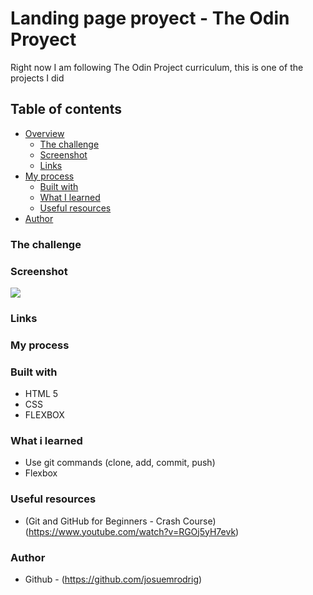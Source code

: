 # Landing page proyect - The Odin Proyect

Right now I am following The Odin Project curriculum, this is one of the projects I did

## Table of contents

- [Overview](#overview)
    - [The challenge](#The-challenge)
    - [Screenshot](#screenshot)
    - [Links](#links)
- [My process](my-process)
  - [Built with](#built-with)
  - [What I learned](#what-i-learned)
  - [Useful resources](#useful-resources)
- [Author](#author)

### The challenge 

### Screenshot

![](01.png) 

### Links

### My process
    
### Built with

- HTML 5
- CSS
- FLEXBOX

### What i learned

- Use git commands (clone, add, commit, push)
- Flexbox

### Useful resources

- (Git and GitHub for Beginners - Crash Course) (https://www.youtube.com/watch?v=RGOj5yH7evk)

### Author

- Github - (https://github.com/josuemrodrig)




